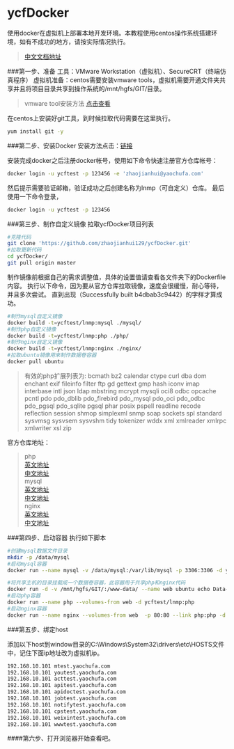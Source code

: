 # ycfDocker
使用docker在虚拟机上部署本地开发环境。本教程使用centos操作系统搭建环境，如有不成功的地方，请按实际情况执行。
>[中文文档地址](https://yeasy.gitbooks.io/docker_practice/content/index.html)


###第一步、准备
工具：VMware Workstation（虚拟机）、SecureCRT（终端仿真程序）
虚拟机准备：centos需要安装vmware tools，虚拟机需要开通文件夹共享并且将项目目录共享到操作系统的/mnt/hgfs/GIT/目录。
> vmware tool安装方法 [点击查看](https://github.com/zhaojianhui129/lnmp/blob/master/vmware%20tool%E5%AE%89%E8%A3%85.md)

在centos上安装好git工具，到时候拉取代码需要在这里执行。
```sh
yum install git -y
```


###第二步、安装Docker
安装方法点击：[链接](https://github.com/zhaojianhui129/docker/blob/master/centos7%E4%B8%8B%E5%AE%89%E8%A3%85%E6%9C%80%E6%96%B0%E7%89%88%E7%9A%84docker.md)

安装完成docker之后注册docker帐号，使用如下命令快速注册官方仓库帐号：
```sh
docker login -u ycftest -p 123456 -e 'zhaojianhui@yaochufa.com'
```
然后提示需要验证邮箱，验证成功之后创建名称为lnmp（可自定义）仓库。
最后使用一下命令登录，
```sh
docker login -u ycftest -p 123456
```

###第三步、制作自定义镜像
拉取ycfDocker项目列表

```sh
#克隆代码
git clone 'https://github.com/zhaojianhui129/ycfDocker.git'
#拉取更新代码
cd ycfDocker/
git pull origin master
```

制作镜像前根据自己的需求调整值，具体的设置值请查看各文件夹下的Dockerfile内容。
执行以下命令，因为要从官方仓库拉取镜像，速度会很缓慢，耐心等待，并且多次尝试。
直到出现（Successfully built b4dbab3c9442）的字样才算成功。
```sh
#制作mysql自定义镜像
docker build -t=ycftest/lnmp:mysql ./mysql/
#制作php自定义镜像
docker build -t=ycftest/lnmp:php ./php/
#制作nginx自定义镜像
docker build -t=ycftest/lnmp:nginx ./nginx/
#拉取ubuntu镜像用来制作数据卷容器
docker pull ubuntu
```

> 有效的php扩展列表为:
> bcmath bz2 calendar ctype curl dba dom enchant exif fileinfo filter ftp gd gettext gmp hash iconv imap interbase intl json ldap mbstring mcrypt mysqli oci8 odbc opcache pcntl pdo pdo_dblib pdo_firebird pdo_mysql pdo_oci pdo_odbc pdo_pgsql pdo_sqlite pgsql phar posix pspell readline recode reflection session shmop simplexml snmp soap sockets spl standard sysvmsg sysvsem sysvshm tidy tokenizer wddx xml xmlreader xmlrpc xmlwriter xsl zip

官方仓库地址：
> php           
> [英文地址](https://hub.docker.com/_/php/)              
> [中文地址](https://github.com/DaoCloud/library-image/tree/master/php)
> <br>
> mysql     
> [英文地址](https://hub.docker.com/_/mysql/)         
> [中文地址](https://github.com/DaoCloud/library-image/tree/master/mysql)
> <br>
> nginx       
> [英文地址](https://hub.docker.com/_/nginx/)          
> [中文地址](https://github.com/DaoCloud/library-image/tree/master/nginx)

###第四步、启动容器
执行如下脚本
```sh
#创建mysql数据文件目录
mkdir -p /data/mysql
#启动mysql容器
docker run --name mysql -v /data/mysql:/var/lib/mysql -p 3306:3306 -d ycftest/lnmp:mysql

#将共享主机的目录挂载成一个数据卷容器，此容器用于共享php和nginx代码
docker run -d -v /mnt/hgfs/GIT/:/www-data/ --name web ubuntu echo Data-only container for postgres
#启动php容器
docker run --name php --volumes-from web -d ycftest/lnmp:php
#启动nginx容器
docker run --name nginx --volumes-from web  -p 80:80 --link php:php -d ycftest/lnmp:nginx

```

###第五步、绑定host

添加以下host到window目录的C:\Windows\System32\drivers\etc\HOSTS文件中，记住下面ip地址改为虚拟机ip。
```sh
192.168.10.101 mtest.yaochufa.com
192.168.10.101 youtest.yaochufa.com
192.168.10.101 acttest.yaochufa.com
192.168.10.101 apitest.yaochufa.com
192.168.10.101 apidoctest.yaochufa.com
192.168.10.101 jobtest.yaochufa.com
192.168.10.101 notifytest.yaochufa.com
192.168.10.101 cpstest.yaochufa.com
192.168.10.101 weixintest.yaochufa.com
192.168.10.101 wwwtest.yaochufa.com
```

####第六步、打开浏览器开始查看吧。